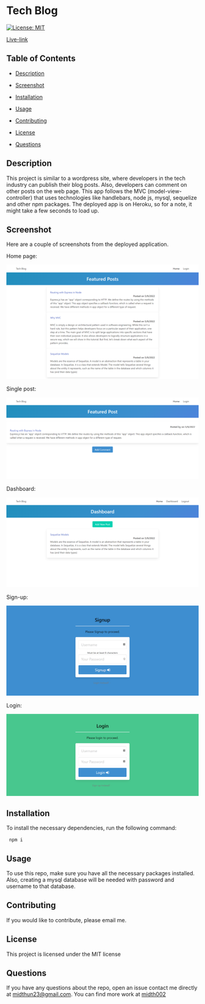   # Tech Blog

   [![License: MIT](https://img.shields.io/badge/License-MIT-yellow.svg)](https://opensource.org/licenses/MIT)

   [Live-link](https://mvc-avm-tech-blog-post.herokuapp.com/)
  
  ## Table of Contents 

  * [Description](#description)

  * [Screenshot](#screenshot)
  
  * [Installation](#installation)
  
  * [Usage](#usage)
  
  * [Contributing](#contributing)

  * [License](#license)

  * [Questions](#questions)

  ## Description

  This project is similar to a wordpress site, where developers in the tech industry can publish their blog posts. Also, developers can comment on other posts on the web page. This app follows the MVC (model-view-controller) that uses technologies like handlebars, node js, mysql, sequelize and other npm packages. The deployed app is on Heroku, so for a note, it might take a few seconds to load up. 

  ## Screenshot

  Here are a couple of screenshots from the deployed application. 

  Home page: 
  
  ![Home-Page](./public/images/homepage.png)

  Single post: 
  
  ![Single-Post](./public/images/featured-post.png)

  Dashboard: 

  ![Dashboard](./public/images/dashboard.png)

  Sign-up: 

  ![Sign-up](./public/images/signup.png)

  Login: 

  ![Login](./public/images/login.png)

  
  ## Installation 

  To install the necessary dependencies, run the following command:
  
  ```Dependencies
   npm i
  ```  
  ## Usage

  To use this repo, make sure you have all the necessary packages installed. Also, creating a mysql database will be needed with password and username to that database.
  
  ## Contributing

  If you would like to contribute, please email me.
  
  ## License

  This project is licensed under the MIT license 

  ## Questions
  
  If you have any questions about the repo, open an issue contact me directly at [midthun23@gmail.com](mailto:midthun23@gmail.com). You can find more work at [midth002](https://github.com/midth002)
  
